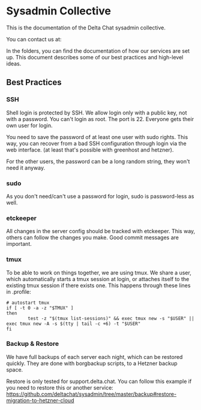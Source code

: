 # Sysadmin Collective

This is the documentation of the Delta Chat sysadmin collective. 

You can contact us at: 

In the folders, you can find the documentation of how our services are set up.
This document describes some of our best practices and high-level ideas.

## Best Practices

### SSH

Shell login is protected by SSH. We allow login only with a public key, not
with a password. You can't login as root. The port is 22. Everyone gets their
own user for login.

You need to save the password of at least one user with sudo rights. This way,
you can recover from a bad SSH configuration through login via the web
interface. (at least that's possible with greenhost and hetzner).

For the other users, the password can be a long random string, they won't need
it anyway.

### sudo

As you don't need/can't use a password for login, sudo is password-less as
well.

### etckeeper

All changes in the server config should be tracked with etckeeper. This way,
others can follow the changes you make. Good commit messages are important.

### tmux

To be able to work on things together, we are using tmux. We share a user,
which automatically starts a tmux session at login, or attaches itself to the
existing tmux session if there exists one. This happens through these lines in
.profile:

```
# autostart tmux
if [ -t 0 -a -z "$TMUX" ]
then
        test -z "$(tmux list-sessions)" && exec tmux new -s "$USER" || exec tmux new -A -s $(tty | tail -c +6) -t "$USER"
fi
```

### Backup & Restore

We have full backups of each server each night, which can be restored quickly.
They are done with borgbackup scripts, to a Hetzner backup space.

Restore is only tested for support.delta.chat. You can follow this example if
you need to restore this or another service:
https://github.com/deltachat/sysadmin/tree/master/backup#restore-migration-to-hetzner-cloud

